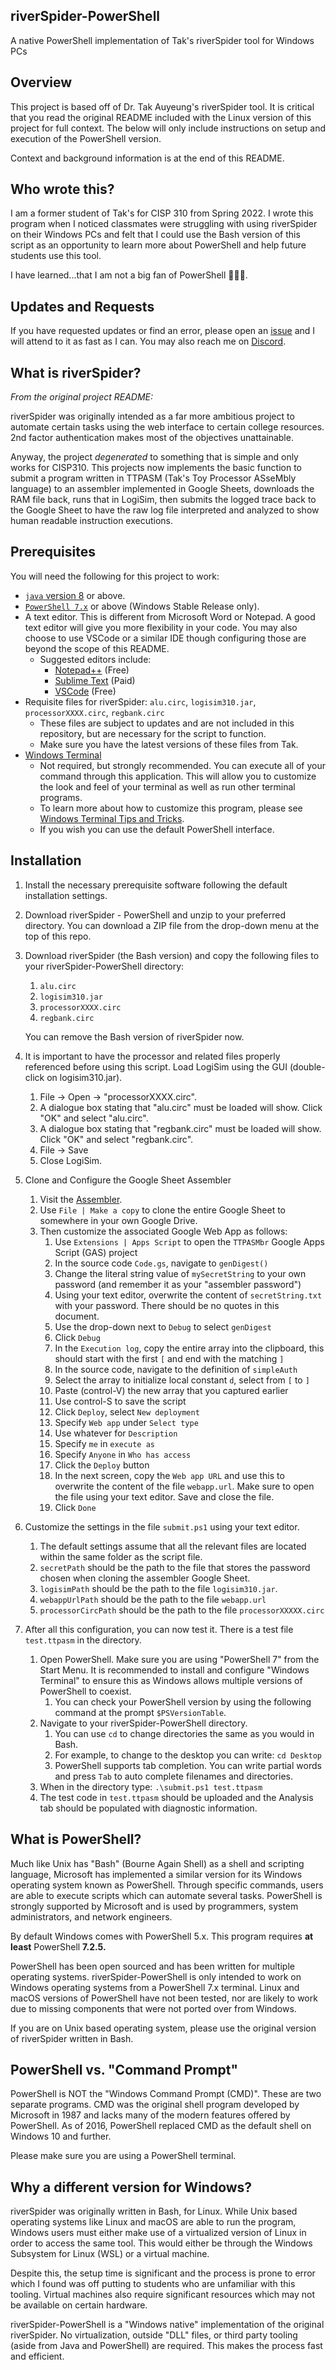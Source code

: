 ## riverSpider-PowerShell 

A native PowerShell implementation of Tak's riverSpider tool for Windows PCs

## Overview
This project is based off of Dr. Tak Auyeung's riverSpider tool. It is critical that you read the original README included with the Linux version of this project for full context. The below will only include instructions on setup and execution of the PowerShell version. 

Context and background information is at the end of this README. 

## Who wrote this?
I am a former student of Tak's for CISP 310 from Spring 2022. I wrote this program when I noticed classmates were struggling with using riverSpider on their Windows PCs and felt that I could use the Bash version of this script as an opportunity to learn more about PowerShell and help future students use this tool. 

I have learned...that I am not a big fan of PowerShell 🤷🏽‍♂️.

## Updates and Requests
If you have requested updates or find an error, please open an [issue](https://github.com/omque/riverSpider-PowerShell/issues) and I will attend to it as fast as I can. You may also reach me on [Discord](https://www.discordapp.com/users/481751812236640256).

## What is riverSpider?

*From the original project README:*

riverSpider was originally intended as a far more ambitious project to automate certain tasks using the web interface to certain college resources. 2nd factor authentication makes most of the objectives unattainable. 

Anyway, the project *degenerated* to something that is simple and only works for CISP310. This projects now implements the basic function to submit a program written in TTPASM (Tak's Toy Processor ASseMbly language) to an assembler implemented in Google Sheets, downloads the RAM file back, runs that in LogiSim, then submits the logged trace back to the Google Sheet to have the raw log file interpreted and analyzed to show human readable instruction executions.

## Prerequisites

You will need the following for this project to work:

* [`java` version 8](https://www.java.com/en/download/) or above.
* [`PowerShell 7.x`](https://docs.microsoft.com/en-us/powershell/scripting/install/installing-powershell-on-windows) or above (Windows Stable Release only).
* A text editor. This is different from Microsoft Word or Notepad. A good text editor will give you more flexibility in your code. You may also choose to use VSCode or a similar IDE though configuring those are beyond the scope of this README.
	* Suggested editors include:
		* [Notepad++](https://notepad-plus-plus.org/) (Free)
		* [Sublime Text](https://www.sublimetext.com/) (Paid)
		* [VSCode](https://code.visualstudio.com/) (Free)
* Requisite files for riverSpider: `alu.circ`, `logisim310.jar`, `processorXXXX.circ`, `regbank.circ`
	* These files are subject to updates and are not included in this repository, but are necessary for the script to function. 
	* Make sure you have the latest versions of these files from Tak.
* [Windows Terminal](https://apps.microsoft.com/store/detail/windows-terminal/9N0DX20HK701) 
    * Not required, but strongly recommended. You can execute all of your command through this application. This will allow you to customize the look and feel of your terminal as well as run other terminal programs. 
    * To learn more about how to customize this program, please see [Windows Terminal Tips and Tricks](https://docs.microsoft.com/en-us/windows/terminal/tips-and-tricks). 
    * If you wish you can use the default PowerShell interface.

## Installation
1. Install the necessary prerequisite software following the default installation settings.
2. Download riverSpider - PowerShell and unzip to your preferred directory. You can download a ZIP file from the drop-down menu at the top of this repo.
3. Download riverSpider (the Bash version) and copy the following files to your riverSpider-PowerShell directory:
    
    1. `alu.circ`
	2. `logisim310.jar`
	3. `processorXXXX.circ`
	4. `regbank.circ`

	You can remove the Bash version of riverSpider now.

4. It is important to have the processor and related files properly referenced before using this script. Load LogiSim using the GUI (double-click on logisim310.jar).
	
	1. File -> Open -> "processorXXXX.circ".
	2. A dialogue box stating that "alu.circ" must be loaded will show. Click "OK" and select "alu.circ".
	3. A dialogue box stating that "regbank.circ" must be loaded will show. Click "OK" and select "regbank.circ".
	4. File -> Save
	5. Close LogiSim.

5. Clone and Configure the Google Sheet Assembler

	1. Visit the [Assembler](https://docs.google.com/spreadsheets/d/1_BQSqA9nKkeN_hk3_hHnexPN9r6tSHrTB8UaAfUHop8/edit?usp=sharing).
	2. Use `File | Make a copy` to clone the entire Google Sheet to somewhere in your own Google Drive.
	3. Then customize the associated Google Web App as follows:
		1. Use `Extensions | Apps Script` to open the `TTPASMbr` Google Apps Script (GAS) project
		2. In the source code `Code.gs`, navigate to `genDigest()`
    	3. Change the literal string value of `mySecretString` to your own password (and remember it as your "assembler password")
      	4. Using your text editor, overwrite the content of `secretString.txt` with your password. There should be no quotes in this document.	
    	5. Use the drop-down next to `Debug` to select `genDigest`
    	6. Click `Debug`
    	7. In the `Execution log`, copy the entire array into the clipboard, this should start with the first `[` and end with the matching `]`
    	8. In the source code, navigate to the definition of `simpleAuth`
    	9. Select the array to initialize local constant `d`, select from `[` to `]`
    	10. Paste (control-V) the new array that you captured earlier
    	11. Use control-S to save the script
    	12. Click `Deploy`, select `New deployment`
    	13. Specify `Web app` under `Select type`
    	14. Use whatever for `Description`
    	15. Specify `me` in `execute as`
    	16. Specify `Anyone` in `Who has access`
    	17. Click the `Deploy` button
    	18. In the next screen, copy the `Web app URL` and use this to overwrite the content of the file `webapp.url`. Make sure to open the file using your text editor. Save and close the file.
    	19. Click `Done`

6. Customize the settings in the file `submit.ps1` using your text editor.

	1. The default settings assume that all the relevant files are located within the same folder as the script file.
	2. `secretPath` should be the path to the file that stores the password chosen when cloning the assembler Google Sheet.
	3. `logisimPath` should be the path to the file `logisim310.jar`.
	4. `webappUrlPath` should be the path to the file `webapp.url`
	5. `processorCircPath` should be the path to the file `processorXXXXX.circ`

7. After all this configuration, you can now test it. There is a test file `test.ttpasm` in the directory.

	1. Open PowerShell. Make sure you are using "PowerShell 7" from the Start Menu. It is recommended to install and configure "Windows Terminal" to ensure this as Windows allows multiple versions of PowerShell to coexist.
		1. You can check your PowerShell version by using the following command at the prompt `$PSVersionTable`.
	2. Navigate to your riverSpider-PowerShell directory.
		1. You can use `cd` to change directories the same as you would in Bash.
		2. For example, to change to the desktop you can write: `cd Desktop`
		3. PowerShell supports tab completion. You can write partial words and press `Tab` to auto complete filenames and directories.
	3. When in the directory type: `.\submit.ps1 test.ttpasm`
	4. The test code in `test.ttpasm` should be uploaded and the Analysis tab should be populated with diagnostic information.
	
## What is PowerShell?

Much like Unix has "Bash" (Bourne Again Shell) as a shell and scripting language, Microsoft has implemented a similar version for its Windows operating system known as PowerShell. Through specific commands, users are able to execute scripts which can automate several tasks. PowerShell is strongly supported by Microsoft and is used by programmers, system administrators, and network engineers.

By default Windows comes with PowerShell 5.x. This program requires **at least** PowerShell **7.2.5.**

PowerShell has been open sourced and has been written for multiple operating systems. riverSpider-PowerShell is only intended to work on Windows operating systems from a PowerShell 7.x terminal. Linux and macOS versions of PowerShell have not been tested, nor are likely to work due to missing components that were not ported over from Windows. 

If you are on Unix based operating system, please use the original version of riverSpider written in Bash.

## PowerShell vs. "Command Prompt"

PowerShell is NOT the "Windows Command Prompt (CMD)". These are two separate programs. CMD was the original shell program developed by Microsoft in 1987 and lacks many of the modern features offered by PowerShell. As of 2016, PowerShell replaced CMD as the default shell on Windows 10 and further.

Please make sure you are using a PowerShell terminal.

## Why a different version for Windows?

riverSpider was originally written in Bash, for Linux. While Unix based operating systems like Linux and macOS are able to run the program, Windows users must either make use of a virtualized version of Linux in order to access the same tool. This would either be through the Windows Subsystem for Linux (WSL) or a virtual machine. 

Despite this, the setup time is significant and the process is prone to error which I found was off putting to students who are unfamiliar with this tooling. Virtual machines also require significant resources which may not be available on certain hardware. 

riverSpider-PowerShell is a "Windows native" implementation of the original riverSpider. No virtualization, outside "DLL" files, or third party tooling (aside from Java and PowerShell) are required. This makes the process fast and efficient.
